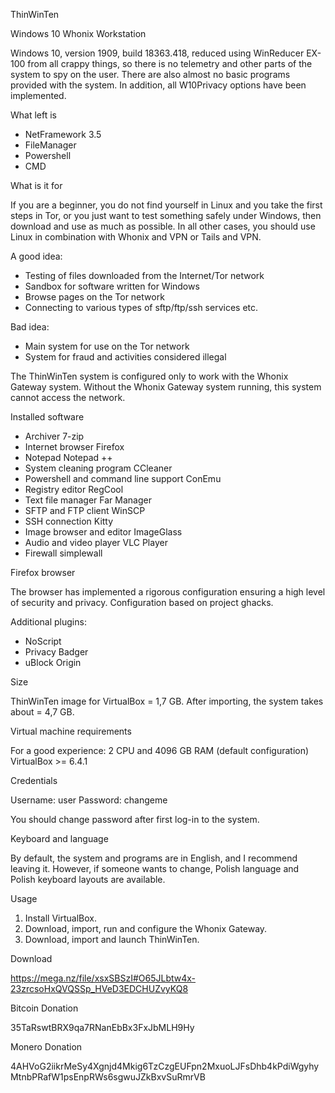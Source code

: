 ThinWinTen


Windows 10 Whonix Workstation

Windows 10, version 1909, build 18363.418, reduced using WinReducer EX-100 from all crappy things, so there is no telemetry and other parts of the system to spy on the user. There are also almost no basic programs provided with the system. In addition, all W10Privacy options have been implemented.

What left is

- NetFramework 3.5
- FileManager
- Powershell
- CMD

What is it for

If you are a beginner, you do not find yourself in Linux and you take the first steps in Tor, or you just want to test something safely under Windows, then download and use as much as possible. In all other cases, you should use Linux in combination with Whonix and VPN or Tails and VPN.

A good idea:
- Testing of files downloaded from the Internet/Tor network
- Sandbox for software written for Windows
- Browse pages on the Tor network
- Connecting to various types of sftp/ftp/ssh services etc.

Bad idea:
- Main system for use on the Tor network
- System for fraud and activities considered illegal

The ThinWinTen system is configured only to work with the Whonix Gateway system. Without the Whonix Gateway system running, this system cannot access the network.

Installed software

- Archiver 7-zip
- Internet browser Firefox
- Notepad Notepad ++
- System cleaning program CCleaner
- Powershell and command line support ConEmu
- Registry editor RegCool
- Text file manager Far Manager
- SFTP and FTP client WinSCP
- SSH connection Kitty
- Image browser and editor ImageGlass
- Audio and video player VLC Player
- Firewall simplewall

Firefox browser

The browser has implemented a rigorous configuration ensuring a high level of security and privacy. Configuration based on project ghacks.

Additional plugins:
- NoScript
- Privacy Badger
- uBlock Origin

Size

ThinWinTen image for VirtualBox = 1,7 GB.
After importing, the system takes about = 4,7 GB.

Virtual machine requirements

For a good experience: 2 CPU and 4096 GB RAM (default configuration)
VirtualBox >= 6.4.1

Credentials

Username: user
Password: changeme

You should change password after first log-in to the system.

Keyboard and language

By default, the system and programs are in English, and I recommend leaving it.
However, if someone wants to change, Polish language and Polish keyboard layouts are available.

Usage

1. Install VirtualBox.
2. Download, import, run and configure the Whonix Gateway.
3. Download, import and launch ThinWinTen.

Download


https://mega.nz/file/xsxSBSzI#O65JLbtw4x-23zrcsoHxQVQSSp_HVeD3EDCHUZvyKQ8


Bitcoin Donation

35TaRswtBRX9qa7RNanEbBx3FxJbMLH9Hy

Monero Donation

4AHVoG2iikrMeSy4Xgnjd4Mkig6TzCzgEUFpn2MxuoLJFsDhb4kPdiWgyhyMtnbPRafW1psEnpRWs6sgwuJZkBxvSuRmrVB


